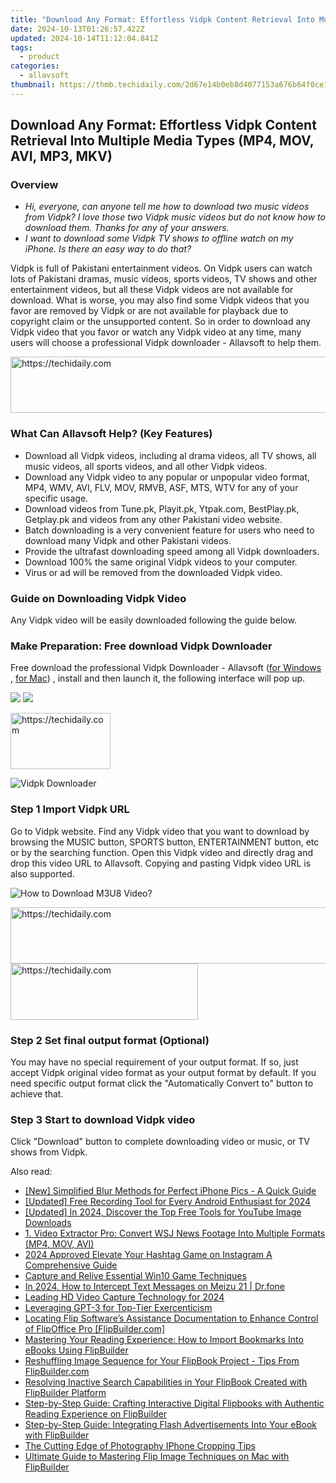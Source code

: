 ```yaml
---
title: "Download Any Format: Effortless Vidpk Content Retrieval Into Multiple Media Types (MP4, MOV, AVI, MP3, MKV)"
date: 2024-10-13T01:26:57.422Z
updated: 2024-10-14T11:12:04.841Z
tags:
  - product
categories:
  - allavsoft
thumbnail: https://thmb.techidaily.com/2d67e14b0eb8d4077153a676b64f0ce1665316566b80f80c4fccfcd9a772edaa.jpg
---
```


## Download Any Format: Effortless Vidpk Content Retrieval Into Multiple Media Types (MP4, MOV, AVI, MP3, MKV)

### Overview

* _Hi, everyone, can anyone tell me how to download two music videos from Vidpk? I love those two Vidpk music videos but do not know how to download them. Thanks for any of your answers._
* _I want to download some Vidpk TV shows to offline watch on my iPhone. Is there an easy way to do that?_

Vidpk is full of Pakistani entertainment videos. On Vidpk users can watch lots of Pakistani dramas, music videos, sports videos, TV shows and other entertainment videos, but all these Vidpk videos are not available for download. What is worse, you may also find some Vidpk videos that you favor are removed by Vidpk or are not available for playback due to copyright claim or the unsupported content. So in order to download any Vidpk video that you favor or watch any Vidpk video at any time, many users will choose a professional Vidpk downloader - Allavsoft to help them.

<!-- affiliate ads begin -->
<a href="https://appsumo.8odi.net/c/5597632/2094479/7443" target="_top" id="2094479">
  <img src="//a.impactradius-go.com/display-ad/7443-2094479" border="0" alt="https://techidaily.com" width="728" height="90"/>
</a>
<img height="0" width="0" src="https://appsumo.8odi.net/i/5597632/2094479/7443" style="position:absolute;visibility:hidden;" border="0" />
<!-- affiliate ads end -->

### What Can Allavsoft Help? (Key Features)

* Download all Vidpk videos, including al drama videos, all TV shows, all music videos, all sports videos, and all other Vidpk videos.
* Download any Vidpk video to any popular or unpopular video format, MP4, WMV, AVI, FLV, MOV, RMVB, ASF, MTS, WTV for any of your specific usage.
* Download videos from Tune.pk, Playit.pk, Ytpak.com, BestPlay.pk, Getplay.pk and videos from any other Pakistani video website.
* Batch downloading is a very convenient feature for users who need to download many Vidpk and other Pakistani videos.
* Provide the ultrafast downloading speed among all Vidpk downloaders.
* Download 100% the same original Vidpk videos to your computer.
* Virus or ad will be removed from the downloaded Vidpk video.

### Guide on Downloading Vidpk Video

Any Vidpk video will be easily downloaded following the guide below.

### Make Preparation: Free download Vidpk Downloader

Free download the professional Vidpk Downloader - Allavsoft ([for Windows](https://tools.techidaily.com/allavsoft/products/) , [for Mac](https://tools.techidaily.com/allavsoft/products/)) , install and then launch it, the following interface will pop up.

[![](https://www.allavsoft.com/how-to/../images/how-to/free-download-win.jpg)](https://tools.techidaily.com/allavsoft/products/) [![](https://www.allavsoft.com/how-to/../images/how-to/free-download-mac.jpg)](https://tools.techidaily.com/allavsoft/products/)

<!-- affiliate ads begin -->
<a href="https://malaysia-healthcare-travel-council.pxf.io/c/5597632/1576474/17382" target="_top" id="1576474">
  <img src="//a.impactradius-go.com/display-ad/17382-1576474" border="0" alt="https://techidaily.com" width="160" height="90"/>
</a>
<img height="0" width="0" src="https://malaysia-healthcare-travel-council.pxf.io/i/5597632/1576474/17382" style="position:absolute;visibility:hidden;" border="0" />
<!-- affiliate ads end -->

![Vidpk Downloader](https://www.allavsoft.com/how-to/../images/allavsoft/screen-shot-600.jpg)

### Step 1 Import Vidpk URL

Go to Vidpk website. Find any Vidpk video that you want to download by browsing the MUSIC button, SPORTS button, ENTERTAINMENT button, etc or by the searching function. Open this Vidpk video and directly drag and drop this video URL to Allavsoft. Copying and pasting Vidpk video URL is also supported.

![How to Download M3U8 Video?](https://www.allavsoft.com/how-to/../images/how-to/download-rtmp-video/download-rtmp-video.jpg)

<!-- affiliate ads begin -->
<a href="https://unicoeye.pxf.io/c/5597632/2134494/18498" target="_top" id="2134494">
  <img src="//a.impactradius-go.com/display-ad/18498-2134494" border="0" alt="https://techidaily.com" width="721" height="90"/>
</a>
<img height="0" width="0" src="https://unicoeye.pxf.io/i/5597632/2134494/18498" style="position:absolute;visibility:hidden;" border="0" />
<!-- affiliate ads end -->

<!-- affiliate ads begin -->
<a href="https://aligracehair.sjv.io/c/5597632/1885999/19272" target="_top" id="1885999">
  <img src="//a.impactradius-go.com/display-ad/19272-1885999" border="0" alt="https://techidaily.com" width="300" height="90"/>
</a>
<img height="0" width="0" src="https://aligracehair.sjv.io/i/5597632/1885999/19272" style="position:absolute;visibility:hidden;" border="0" />
<!-- affiliate ads end -->

### Step 2 Set final output format (Optional)

You may have no special requirement of your output format. If so, just accept Vidpk original video format as your output format by default. If you need specific output format click the "Automatically Convert to" button to achieve that.

### Step 3 Start to download Vidpk video

Click "Download" button to complete downloading video or music, or TV shows from Vidpk.

<ins class="adsbygoogle"
     style="display:block"
     data-ad-format="autorelaxed"
     data-ad-client="ca-pub-7571918770474297"
     data-ad-slot="1223367746"></ins>

<ins class="adsbygoogle"
     style="display:block"
     data-ad-client="ca-pub-7571918770474297"
     data-ad-slot="8358498916"
     data-ad-format="auto"
     data-full-width-responsive="true"></ins>

<span class="atpl-alsoreadstyle">Also read:</span>
<div><ul>
<li><a href="https://extra-approaches.techidaily.com/new-simplified-blur-methods-for-perfect-iphone-pics-a-quick-guide/"><u>[New] Simplified Blur Methods for Perfect iPhone Pics - A Quick Guide</u></a></li>
<li><a href="https://screen-capture.techidaily.com/updated-free-recording-tool-for-every-android-enthusiast-for-2024/"><u>[Updated] Free Recording Tool for Every Android Enthusiast for 2024</u></a></li>
<li><a href="https://youtube-blog.techidaily.com/ed-in-2024-discover-the-top-free-tools-for-youtube-image-downloads/"><u>[Updated] In 2024, Discover the Top Free Tools for YouTube Image Downloads</u></a></li>
<li><a href="https://win-premium.techidaily.com/1-video-extractor-pro-convert-wsj-news-footage-into-multiple-formats-mp4-mov-avi/"><u>1. Video Extractor Pro: Convert WSJ News Footage Into Multiple Formats (MP4, MOV, AVI)</u></a></li>
<li><a href="https://instagram-videos.techidaily.com/2024-approved-elevate-your-hashtag-game-on-instagram-a-comprehensive-guide/"><u>2024 Approved Elevate Your Hashtag Game on Instagram A Comprehensive Guide</u></a></li>
<li><a href="https://screen-video-capture.techidaily.com/capture-and-relive-essential-win10-game-techniques/"><u>Capture and Relive Essential Win10 Game Techniques</u></a></li>
<li><a href="https://android-location-track.techidaily.com/in-2024-how-to-intercept-text-messages-on-meizu-21-drfone-by-drfone-virtual-android/"><u>In 2024, How to Intercept Text Messages on Meizu 21 | Dr.fone</u></a></li>
<li><a href="https://screen-mirroring-recording.techidaily.com/leading-hd-video-capture-technology-for-2024/"><u>Leading HD Video Capture Technology for 2024</u></a></li>
<li><a href="https://tech-savvy.techidaily.com/leveraging-gpt-3-for-top-tier-exercenticism/"><u>Leveraging GPT-3 for Top-Tier Exercenticism</u></a></li>
<li><a href="https://win-premium.techidaily.com/locating-flip-softwares-assistance-documentation-to-enhance-control-of-flipoffice-pro-flipbuildercom/"><u>Locating Flip Software’s Assistance Documentation to Enhance Control of FlipOffice Pro [FlipBuilder.com]</u></a></li>
<li><a href="https://win-premium.techidaily.com/mastering-your-reading-experience-how-to-import-bookmarks-into-ebooks-using-flipbuilder/"><u>Mastering Your Reading Experience: How to Import Bookmarks Into eBooks Using FlipBuilder</u></a></li>
<li><a href="https://win-premium.techidaily.com/reshuffling-image-sequence-for-your-flipbook-project-tips-from-flipbuildercom/"><u>Reshuffling Image Sequence for Your FlipBook Project - Tips From FlipBuilder.com</u></a></li>
<li><a href="https://win-premium.techidaily.com/resolving-inactive-search-capabilities-in-your-flipbook-created-with-flipbuilder-platform/"><u>Resolving Inactive Search Capabilities in Your FlipBook Created with FlipBuilder Platform</u></a></li>
<li><a href="https://win-premium.techidaily.com/step-by-step-guide-crafting-interactive-digital-flipbooks-with-authentic-reading-experience-on-flipbuilder/"><u>Step-by-Step Guide: Crafting Interactive Digital Flipbooks with Authentic Reading Experience on FlipBuilder</u></a></li>
<li><a href="https://win-premium.techidaily.com/step-by-step-guide-integrating-flash-advertisements-into-your-ebook-with-flipbuilder/"><u>Step-by-Step Guide: Integrating Flash Advertisements Into Your eBook with FlipBuilder</u></a></li>
<li><a href="https://extra-tips.techidaily.com/the-cutting-edge-of-photography-iphone-cropping-tips/"><u>The Cutting Edge of Photography IPhone Cropping Tips</u></a></li>
<li><a href="https://win-premium.techidaily.com/ultimate-guide-to-mastering-flip-image-techniques-on-mac-with-flipbuilder/"><u>Ultimate Guide to Mastering Flip Image Techniques on Mac with FlipBuilder</u></a></li>
</ul></div>

